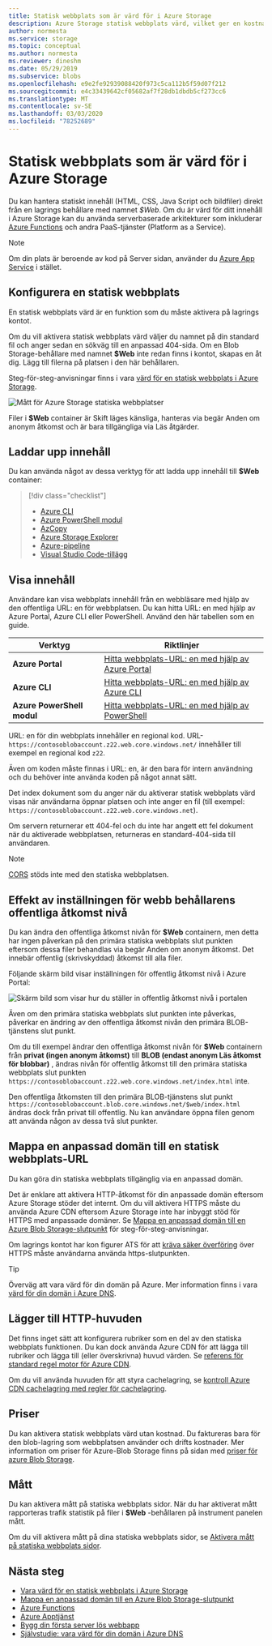 ```yaml
---
title: Statisk webbplats som är värd för i Azure Storage
description: Azure Storage statisk webbplats värd, vilket ger en kostnads effektiv och skalbar lösning för moderna webb program.
author: normesta
ms.service: storage
ms.topic: conceptual
ms.author: normesta
ms.reviewer: dineshm
ms.date: 05/29/2019
ms.subservice: blobs
ms.openlocfilehash: e9e2fe92939088420f973c5ca112b5f59d07f212
ms.sourcegitcommit: e4c33439642cf05682af7f28db1dbdb5cf273cc6
ms.translationtype: MT
ms.contentlocale: sv-SE
ms.lasthandoff: 03/03/2020
ms.locfileid: "78252689"
---
```

# <a name="static-website-hosting-in-azure-storage"></a>Statisk webbplats som är värd för i Azure Storage

Du kan hantera statiskt innehåll (HTML, CSS, Java Script och bildfiler) direkt från en lagrings behållare med namnet *$Web*. Om du är värd för ditt innehåll i Azure Storage kan du använda serverbaserade arkitekturer som inkluderar [Azure Functions](/azure/azure-functions/functions-overview) och andra PaaS-tjänster (Platform as a Service).

> [!NOTE]
> Om din plats är beroende av kod på Server sidan, använder du [Azure App Service](/azure/app-service/overview) i stället.

## <a name="setting-up-a-static-website"></a>Konfigurera en statisk webbplats

En statisk webbplats värd är en funktion som du måste aktivera på lagrings kontot.

Om du vill aktivera statisk webbplats värd väljer du namnet på din standard fil och anger sedan en sökväg till en anpassad 404-sida. Om en Blob Storage-behållare med namnet **$Web** inte redan finns i kontot, skapas en åt dig. Lägg till filerna på platsen i den här behållaren.

Steg-för-steg-anvisningar finns i vara [värd för en statisk webbplats i Azure Storage](storage-blob-static-website-how-to.md).

![Mått för Azure Storage statiska webbplatser](./media/storage-blob-static-website/storage-blob-static-website-blob-container.png)

Filer i **$Web** container är Skift läges känsliga, hanteras via begär Anden om anonym åtkomst och är bara tillgängliga via Läs åtgärder.

## <a name="uploading-content"></a>Laddar upp innehåll

Du kan använda något av dessa verktyg för att ladda upp innehåll till **$Web** container:

> [!div class="checklist"]
> * [Azure CLI](storage-blob-static-website-how-to.md#cli)
> * [Azure PowerShell modul](storage-blob-static-website-how-to.md#powershell)
> * [AzCopy](../common/storage-use-azcopy-v10.md)
> * [Azure Storage Explorer](https://azure.microsoft.com/features/storage-explorer/)
> * [Azure-pipeline](https://azure.microsoft.com/services/devops/pipelines/)
> * [Visual Studio Code-tillägg](/azure/javascript/tutorial-vscode-static-website-node-01)

## <a name="viewing-content"></a>Visa innehåll

Användare kan visa webbplats innehåll från en webbläsare med hjälp av den offentliga URL: en för webbplatsen. Du kan hitta URL: en med hjälp av Azure Portal, Azure CLI eller PowerShell. Använd den här tabellen som en guide.

|Verktyg| Riktlinjer |
|----|----|
|**Azure Portal** | [Hitta webbplats-URL: en med hjälp av Azure Portal](storage-blob-static-website-how-to.md#portal-find-url) |
|**Azure CLI** | [Hitta webbplats-URL: en med hjälp av Azure CLI](storage-blob-static-website-how-to.md#cli-find-url) |
|**Azure PowerShell modul** | [Hitta webbplats-URL: en med hjälp av PowerShell](storage-blob-static-website-how-to.md#powershell-find-url) |

URL: en för din webbplats innehåller en regional kod. URL-`https://contosoblobaccount.z22.web.core.windows.net/` innehåller till exempel en regional kod `z22`.

Även om koden måste finnas i URL: en, är den bara för intern användning och du behöver inte använda koden på något annat sätt.

Det index dokument som du anger när du aktiverar statisk webbplats värd visas när användarna öppnar platsen och inte anger en fil (till exempel: `https://contosoblobaccount.z22.web.core.windows.net`).  

Om servern returnerar ett 404-fel och du inte har angett ett fel dokument när du aktiverade webbplatsen, returneras en standard-404-sida till användaren.

> [!NOTE]
> [CORS](https://docs.microsoft.com/rest/api/storageservices/cross-origin-resource-sharing--cors--support-for-the-azure-storage-services) stöds inte med den statiska webbplatsen.

## <a name="impact-of-the-setting-the-public-access-level-of-the-web-container"></a>Effekt av inställningen för webb behållarens offentliga åtkomst nivå

Du kan ändra den offentliga åtkomst nivån för **$Web** containern, men detta har ingen påverkan på den primära statiska webbplats slut punkten eftersom dessa filer behandlas via begär Anden om anonym åtkomst. Det innebär offentlig (skrivskyddad) åtkomst till alla filer.

Följande skärm bild visar inställningen för offentlig åtkomst nivå i Azure Portal:

![Skärm bild som visar hur du ställer in offentlig åtkomst nivå i portalen](./media/storage-manage-access-to-resources/storage-manage-access-to-resources-0.png)

Även om den primära statiska webbplats slut punkten inte påverkas, påverkar en ändring av den offentliga åtkomst nivån den primära BLOB-tjänstens slut punkt.

Om du till exempel ändrar den offentliga åtkomst nivån för **$Web** containern från **privat (ingen anonym åtkomst)** till **BLOB (endast anonym Läs åtkomst för blobbar)** , ändras nivån för offentlig åtkomst till den primära statiska webbplats slut punkten `https://contosoblobaccount.z22.web.core.windows.net/index.html` inte.

Den offentliga åtkomsten till den primära BLOB-tjänstens slut punkt `https://contosoblobaccount.blob.core.windows.net/$web/index.html` ändras dock från privat till offentlig. Nu kan användare öppna filen genom att använda någon av dessa två slut punkter.

## <a name="mapping-a-custom-domain-to-a-static-website-url"></a>Mappa en anpassad domän till en statisk webbplats-URL

Du kan göra din statiska webbplats tillgänglig via en anpassad domän. 

Det är enklare att aktivera HTTP-åtkomst för din anpassade domän eftersom Azure Storage stöder det internt. Om du vill aktivera HTTPS måste du använda Azure CDN eftersom Azure Storage inte har inbyggt stöd för HTTPS med anpassade domäner. Se [Mappa en anpassad domän till en Azure Blob Storage-slutpunkt](storage-custom-domain-name.md) för steg-för-steg-anvisningar.

Om lagrings kontot har kon figurer ATS för att [kräva säker överföring](../common/storage-require-secure-transfer.md) över HTTPS måste användarna använda https-slutpunkten. 

> [!TIP]
> Överväg att vara värd för din domän på Azure. Mer information finns i vara [värd för din domän i Azure DNS](../../dns/dns-delegate-domain-azure-dns.md).

## <a name="adding-http-headers"></a>Lägger till HTTP-huvuden

Det finns inget sätt att konfigurera rubriker som en del av den statiska webbplats funktionen. Du kan dock använda Azure CDN för att lägga till rubriker och lägga till (eller överskrivna) huvud värden. Se [referens för standard regel motor för Azure CDN](https://docs.microsoft.com/azure/cdn/cdn-standard-rules-engine-reference).

Om du vill använda huvuden för att styra cachelagring, se [kontroll Azure CDN cachelagring med regler för cachelagring](https://docs.microsoft.com/azure/cdn/cdn-caching-rules).

## <a name="pricing"></a>Priser

Du kan aktivera statisk webbplats värd utan kostnad. Du faktureras bara för den blob-lagring som webbplatsen använder och drifts kostnader. Mer information om priser för Azure-Blob Storage finns på sidan med [priser för azure Blob Storage](https://azure.microsoft.com/pricing/details/storage/blobs/).

## <a name="metrics"></a>Mått

Du kan aktivera mått på statiska webbplats sidor. När du har aktiverat mått rapporteras trafik statistik på filer i **$Web** -behållaren på instrument panelen mått.

Om du vill aktivera mått på dina statiska webbplats sidor, se [Aktivera mått på statiska webbplats sidor](storage-blob-static-website-how-to.md#metrics).

## <a name="next-steps"></a>Nästa steg

* [Vara värd för en statisk webbplats i Azure Storage](storage-blob-static-website-how-to.md)
* [Mappa en anpassad domän till en Azure Blob Storage-slutpunkt](storage-custom-domain-name.md)
* [Azure Functions](/azure/azure-functions/functions-overview)
* [Azure Apptjänst](/azure/app-service/overview)
* [Bygg din första server lös webbapp](https://docs.microsoft.com/azure/functions/tutorial-static-website-serverless-api-with-database)
* [Självstudie: vara värd för din domän i Azure DNS](../../dns/dns-delegate-domain-azure-dns.md)
